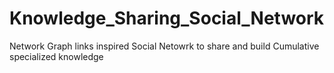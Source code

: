 # Knowledge_Sharing_Social_Network
Network Graph links inspired Social Netowrk to share and build Cumulative specialized knowledge
